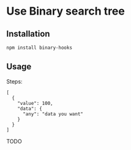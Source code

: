 # Use Binary search tree

## Installation

```bash
npm install binary-hooks
```
## Usage

Steps:
```
[
  {
    "value": 100,
    "data": {
      "any": "data you want"
    }
  }
]

```
TODO

